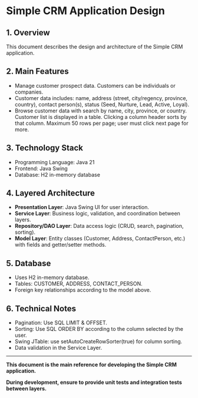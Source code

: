# Simple CRM Application Design

## 1. Overview
This document describes the design and architecture of the Simple CRM application.

## 2. Main Features
- Manage customer prospect data. Customers can be individuals or companies.
- Customer data includes: name, address (street, city/regency, province, country), contact person(s), status (Seed, Nurture, Lead, Active, Loyal).
- Browse customer data with search by name, city, province, or country. Customer list is displayed in a table. Clicking a column header sorts by that column. Maximum 50 rows per page; user must click next page for more.

## 3. Technology Stack
- Programming Language: Java 21
- Frontend: Java Swing
- Database: H2 in-memory database

## 4. Layered Architecture
- **Presentation Layer**: Java Swing UI for user interaction.
- **Service Layer**: Business logic, validation, and coordination between layers.
- **Repository/DAO Layer**: Data access logic (CRUD, search, pagination, sorting).
- **Model Layer**: Entity classes (Customer, Address, ContactPerson, etc.) with fields and getter/setter methods.

## 5. Database
- Uses H2 in-memory database.
- Tables: CUSTOMER, ADDRESS, CONTACT_PERSON.
- Foreign key relationships according to the model above.

## 6. Technical Notes
- Pagination: Use SQL LIMIT & OFFSET.
- Sorting: Use SQL ORDER BY according to the column selected by the user.
- Swing JTable: use setAutoCreateRowSorter(true) for column sorting.
- Data validation in the Service Layer.

---

**This document is the main reference for developing the Simple CRM application.**

**During development, ensure to provide unit tests and integration tests between layers.**
